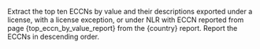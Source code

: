 Extract the top ten ECCNs by value and their descriptions exported under a license, with a license exception, or under NLR with ECCN reported from page {top_eccn_by_value_report} from the {country} report. Report the ECCNs in descending order.
